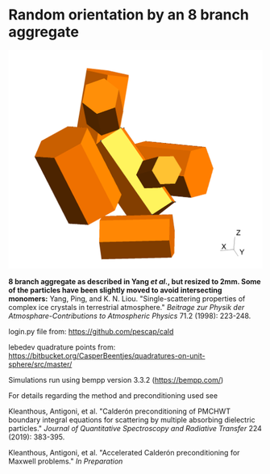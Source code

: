 # Random orientation by an 8 branch aggregate
![8branch aggregate](aggregate.png)

**8 branch aggregate as described in Yang *et al.*, but resized to 2mm. Some of the particles have been slightly moved to avoid intersecting monomers:** Yang, Ping, and K. N. Liou. "Single-scattering properties of complex ice crystals in terrestrial atmosphere." *Beitrage zur Physik der Atmosphare-Contributions to Atmospheric Physics* 71.2 (1998): 223-248.


login.py file from: https://github.com/pescap/cald

lebedev quadrature points from: https://bitbucket.org/CasperBeentjes/quadratures-on-unit-sphere/src/master/

Simulations run using bempp version 3.3.2 (https://bempp.com/)

For details regarding the method and preconditioning used see

Kleanthous, Antigoni, et al. "Calderón preconditioning of PMCHWT boundary integral equations for scattering by multiple absorbing dielectric particles." *Journal of Quantitative Spectroscopy and Radiative Transfer* 224 (2019): 383-395.

Kleanthous, Antigoni, et al. "Accelerated Calderón preconditioning for Maxwell problems." *In Preparation*

